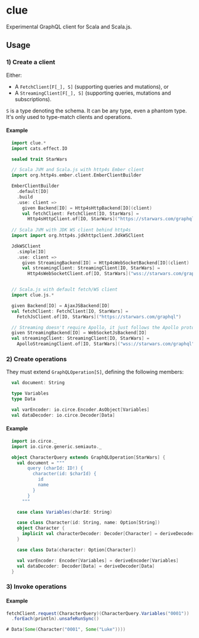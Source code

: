# clue

Experimental GraphQL client for Scala and Scala.js.

## Usage

### 1) Create a client

Either:
  * A `FetchClient[F[_], S]` (supporting queries and mutations), or
  * A `StreamingClient[F[_], S]` (supporting queries, mutations and subscriptions).

  `S` is a type denoting the schema. It can be any type, even a phantom type. It's only used to type-match clients and operations.

#### Example

``` scala
  import clue.*
  import cats.effect.IO

  sealed trait StarWars

  // Scala JVM and Scala.js with http4s Ember client
  import org.http4s.ember.client.EmberClientBuilder

  EmberClientBuilder
    .default[IO]
    .build
    .use: client => 
      given Backend[IO] = Http4sHttpBackend[IO](client)
      val fetchClient: FetchClient[IO, StarWars] = 
        Http4sHttpClient.of[IO, StarWars]("https://starwars.com/graphql")
    
  // Scala JVM with JDK WS client behind http4s
  import import org.http4s.jdkhttpclient.JdkWSClient

  JdkWSClient
    .simple[IO]
    .use: client =>
      given StreamingBackend[IO] = Http4sWebSocketBackend[IO](client)
      val streamingClient: StreamingClient[IO, StarWars] = 
        Http4sWebSocketClient.of[IO, StarWars]("wss://starwars.com/graphql")


  // Scala.js with default fetch/WS client
  import clue.js.*

  given Backend[IO] = AjaxJSBackend[IO]
  val fetchClient: FetchClient[IO, StarWars] = 
    FetchJsClient.of[IO, StarWars]("https://starwars.com/graphql")

  // Streaming doesn't require Apollo, it just follows the Apollo protocol for GraphQL over WS
  given StreamingBackend[IO] = WebSocketJsBackend[IO]
  val streamingClient: StreamingClient[IO, StarWars] = 
    ApolloStreamingClient.of[IO, StarWars]("wss://starwars.com/graphql")
```

### 2) Create operations

They must extend `GraphQLOperation[S]`, defining the following members:

``` scala
  val document: String

  type Variables
  type Data

  val varEncoder: io.circe.Encoder.AsObject[Variables]
  val dataDecoder: io.circe.Decoder[Data]
```

#### Example

``` scala
  import io.circe._
  import io.circe.generic.semiauto._

  object CharacterQuery extends GraphQLOperation[StarWars] {
    val document = """
        query (charId: ID!) {
          character(id: $charId) {
            id
            name
          }
        }
      """

    case class Variables(charId: String)

    case class Character(id: String, name: Option[String])
    object Character {
      implicit val characterDecoder: Decoder[Character] = deriveDecoder[Character]
    }

    case class Data(character: Option[Character])

    val varEncoder: Encoder[Variables] = deriveEncoder[Variables]
    val dataDecoder: Decoder[Data] = deriveDecoder[Data]
  }
```

### 3) Invoke operations

#### Example

``` scala
fetchClient.request(CharacterQuery)(CharacterQuery.Variables("0001"))
  .forEach(println).unsafeRunSync()

# Data(Some(Character("0001", Some("Luke"))))
```